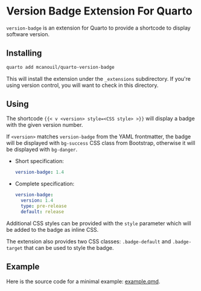 # Version Badge Extension For Quarto

`version-badge` is an extension for Quarto to provide a shortcode to display software version.

## Installing

```bash
quarto add mcanouil/quarto-version-badge
```

This will install the extension under the `_extensions` subdirectory.
If you're using version control, you will want to check in this directory.

## Using

The shortcode `{{< v <version> style=<CSS style> >}}` will display a badge with the given version number.

If `<version>` matches `version-badge` from the YAML frontmatter, the badge will be displayed with `bg-success` CSS class from Bootstrap, otherwise it will be displayed with `bg-danger`.

- Short specification:

  ```yaml
  version-badge: 1.4
  ```

- Complete specification:

  ```yaml
  version-badge:
    version: 1.4
    type: pre-release
    default: release
  ```

Additional CSS styles can be provided with the `style` parameter which will be added to the badge as inline CSS.

The extension also provides two CSS classes: `.badge-default` and `.badge-target` that can be used to style the badge.

## Example

Here is the source code for a minimal example: [example.qmd](example.qmd).
